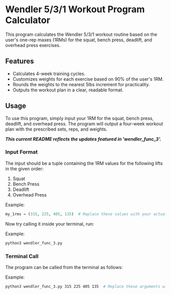 # Wendler 5/3/1 Workout Program Calculator

This program calculates the Wendler 5/3/1 workout routine based on the user's one-rep maxes (1RMs) for the squat, bench press, deadlift, and overhead press exercises.

## Features

- Calculates 4-week training cycles.
- Customizes weights for each exercise based on 90% of the user's 1RM.
- Rounds the weights to the nearest 5lbs increment for practicality.
- Outputs the workout plan in a clear, readable format.

## Usage

To use this program, simply input your 1RM for the squat, bench press, deadlift, and overhead press. The program will output a four-week workout plan with the prescribed sets, reps, and weights.

**_This current README reflects the updates featured in 'wendler_func_3'._**

### Input Format

The input should be a tuple containing the 1RM values for the following lifts in the given order:

1. Squat
2. Bench Press
3. Deadlift
4. Overhead Press

Example:
```python
my_1rms = (315, 225, 405, 135)  # Replace these values with your actual 1RMs
```
Now try calling it inside your terminal, run:

Example:
```bash
python3 wendler_func_3.py  
```

### Terminal Call

The program can be called from the terminal as follows:

Example:
```bash
python3 wendler_func_3.py 315 225 405 135  # Replace these arguments with your actual 1RMs
```
